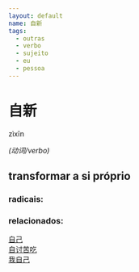 ```yaml
--- 
layout: default
name: 自新 
tags: 
  - outras
  - verbo
  - sujeito
  - eu
  - pessoa
--- 
```

# 自新 
zìxīn  
 
*(动词/verbo)*  
## transformar a si próprio 
### radicais: 
### relacionados: 
[自己](/zhengshidu/outras/自己)  
[自讨苦吃](/zhengshidu/outras/自讨苦吃)  
[我自己](/zhengshidu/outras/我自己)  

